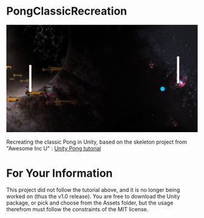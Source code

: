 # PongClassicRecreation

![Image of gameplay](/PongGameplay.png)

Recreating the classic Pong in Unity, based on the skeleton project from "Awesome Inc U" : [Unity Pong tutorial](https://www.awesomeincu.com/tutorials/unity-pong/)

# For Your Information
This project did not follow the tutorial above, and it is no longer being worked on (thus the v1.0 release). You are free to download the Unity package, or pick and choose from the Assets folder, but the usage therefrom must follow the constraints of the MIT license.
